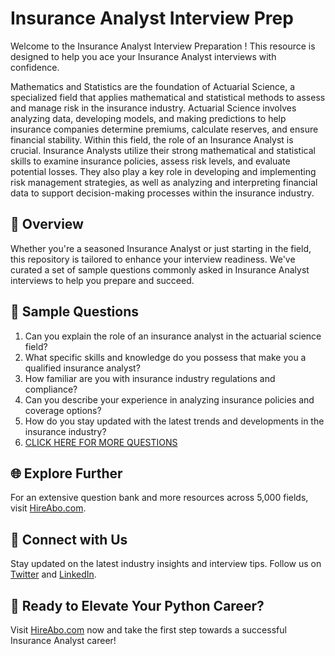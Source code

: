# Insurance Analyst Interview Prep

Welcome to the Insurance Analyst Interview Preparation ! This resource is designed to help you ace your Insurance Analyst interviews with confidence.

Mathematics and Statistics are the foundation of Actuarial Science, a specialized field that applies mathematical and statistical methods to assess and manage risk in the insurance industry. Actuarial Science involves analyzing data, developing models, and making predictions to help insurance companies determine premiums, calculate reserves, and ensure financial stability. Within this field, the role of an Insurance Analyst is crucial. Insurance Analysts utilize their strong mathematical and statistical skills to examine insurance policies, assess risk levels, and evaluate potential losses. They also play a key role in developing and implementing risk management strategies, as well as analyzing and interpreting financial data to support decision-making processes within the insurance industry.

## 🚀 Overview

Whether you're a seasoned Insurance Analyst or just starting in the field, this repository is tailored to enhance your interview readiness. We've curated a set of sample questions commonly asked in Insurance Analyst interviews to help you prepare and succeed.

## 📝 Sample Questions

1. Can you explain the role of an insurance analyst in the actuarial science field?
2. What specific skills and knowledge do you possess that make you a qualified insurance analyst?
3. How familiar are you with insurance industry regulations and compliance?
4. Can you describe your experience in analyzing insurance policies and coverage options?
5. How do you stay updated with the latest trends and developments in the insurance industry?
6. [CLICK HERE FOR MORE QUESTIONS](https://hireabo.com/job/19_2_24/Insurance%20Analyst)

## 🌐 Explore Further

For an extensive question bank and more resources across 5,000 fields, visit [HireAbo.com](https://www.hireabo.com).

## 📱 Connect with Us

Stay updated on the latest industry insights and interview tips. Follow us on [Twitter](https://twitter.com/hireabo) and [LinkedIn](https://www.linkedin.com/in/hire-abo-3609972a8/).

## 🚀 Ready to Elevate Your Python Career?

Visit [HireAbo.com](https://www.hireabo.com) now and take the first step towards a successful Insurance Analyst career!
